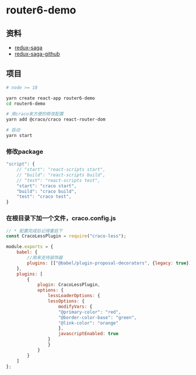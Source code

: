 # router6-demo

## 资料
- [redux-saga](https://redux-saga-in-chinese.js.org/)
- [redux-saga-github](https://github.com/redux-saga/redux-saga)

## 项目
```bash
# node >= 18

yarn create react-app router6-demo
cd router6-demo

# 用craco来方便的修改配置
yarn add @craco/craco react-router-dom

# 启动
yarn start
```

### 修改package
```js
"script": {
    // "start": "react-scripts start",
    // "build": "react-scripts build",
    // "test": "react-scripts test",
    "start": "craco start",
    "build": "craco build",
    "test": "craco test",
}
```

### 在根目录下加一个文件，craco.config.js
```js
// * 配置完成后记得重启下
const CracoLessPlugin = require("craco-less");

module.exports = {
    babel: {
        //用来支持装饰器
        plugins: [["@babel/plugin-proposal-decorators", {legacy: true}]]
    },
    plugins: [
        {
            plugin: CracoLessPlugin,
            options: {
                lessLoaderOptions: {
                lessOptions: {
                    modifyVars: {
                    "@primary-color": "red",
                    "@border-color-base": "green",
                    "@link-color": "orange"
                    },
                    javascriptEnabled: true
                }
                }
            }
        }
    ]
};
```